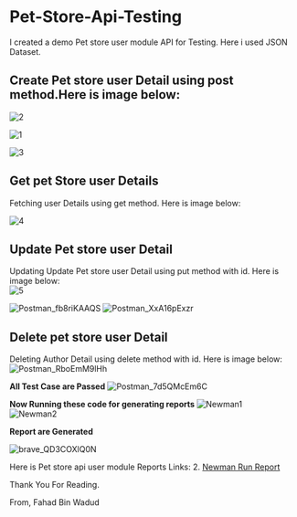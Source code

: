 # Pet-Store-Api-Testing
I created a demo Pet store user module API for Testing. Here i used JSON Dataset.    
## Create Pet store user Detail using post method.Here is image below:

![2](https://user-images.githubusercontent.com/61489509/232316281-c47f2c53-cff3-403c-9dc1-56c9a3c3efff.png)


![1](https://user-images.githubusercontent.com/61489509/232315924-5e787b89-74ea-4deb-8e5c-5c572a8f0611.png)  

![3](https://user-images.githubusercontent.com/61489509/232316336-752d305e-025d-4ffc-8ddd-cec7670e849f.png)

## Get pet Store user Details
Fetching user Details using get method. Here is image below:

![4](https://user-images.githubusercontent.com/61489509/232316543-c0ef7602-eb9a-4433-8b7c-e45de8040f8c.png)



## Update Pet store user Detail
Updating Update Pet store user Detail using put method with id. Here is image below:  
![5](https://user-images.githubusercontent.com/61489509/232317201-bcd9155a-146a-45c9-bde5-3cc7f2839743.png)

![Postman_fb8riKAAQS](https://user-images.githubusercontent.com/61489509/232317366-9e4ba601-c07b-4c13-a4a4-34ede47a3660.png)
![Postman_XxA16pExzr](https://user-images.githubusercontent.com/61489509/232317584-f2abbe61-5f1c-4052-a9c3-74e81d42659c.png)

## Delete pet store user Detail
Deleting Author Detail using delete method with id. Here is image below:  
![Postman_RboEmM9lHh](https://user-images.githubusercontent.com/61489509/232318462-085acf74-8106-4799-adc5-227152396b1d.png)


**All Test Case are Passed**
![Postman_7d5QMcEm6C](https://user-images.githubusercontent.com/61489509/232318663-9d0990c1-f763-4f06-95b6-db1071e6e45a.png)


**Now Running these code for generating reports** 
![Newman1](https://user-images.githubusercontent.com/61489509/232318808-05d97a32-c273-43b3-85f8-a3e7e273008e.png)  
![Newman2](https://user-images.githubusercontent.com/61489509/232318874-360956c5-e355-45da-a62d-48e8cd8b1730.png)

**Report are Generated**

![brave_QD3COXlQ0N](https://user-images.githubusercontent.com/61489509/232318911-4f28a919-6b27-44e6-b5e3-f34373cf8bab.png)

Here is Pet store api user module Reports Links:
2. [Newman Run Report]()

Thank You For Reading.

From,
Fahad Bin Wadud
